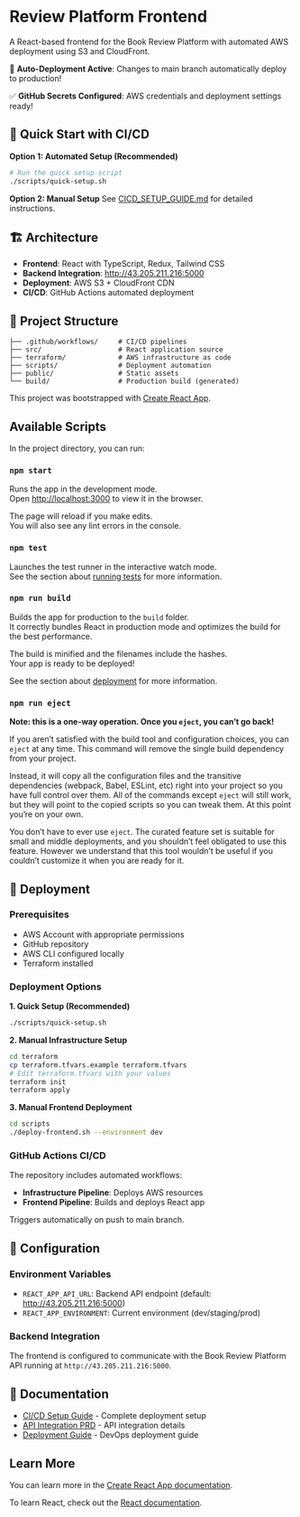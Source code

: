 # Review Platform Frontend

A React-based frontend for the Book Review Platform with automated AWS deployment using S3 and CloudFront.

🔄 **Auto-Deployment Active**: Changes to main branch automatically deploy to production!

✅ **GitHub Secrets Configured**: AWS credentials and deployment settings ready!

## 🚀 Quick Start with CI/CD

**Option 1: Automated Setup (Recommended)**
```bash
# Run the quick setup script
./scripts/quick-setup.sh
```

**Option 2: Manual Setup**
See [CICD_SETUP_GUIDE.md](./CICD_SETUP_GUIDE.md) for detailed instructions.

## 🏗️ Architecture

- **Frontend**: React with TypeScript, Redux, Tailwind CSS
- **Backend Integration**: http://43.205.211.216:5000
- **Deployment**: AWS S3 + CloudFront CDN
- **CI/CD**: GitHub Actions automated deployment

## 📁 Project Structure

```
├── .github/workflows/     # CI/CD pipelines
├── src/                   # React application source
├── terraform/             # AWS infrastructure as code
├── scripts/               # Deployment automation
├── public/                # Static assets
└── build/                 # Production build (generated)
```

This project was bootstrapped with [Create React App](https://github.com/facebook/create-react-app).

## Available Scripts

In the project directory, you can run:

### `npm start`

Runs the app in the development mode.\
Open [http://localhost:3000](http://localhost:3000) to view it in the browser.

The page will reload if you make edits.\
You will also see any lint errors in the console.

### `npm test`

Launches the test runner in the interactive watch mode.\
See the section about [running tests](https://facebook.github.io/create-react-app/docs/running-tests) for more information.

### `npm run build`

Builds the app for production to the `build` folder.\
It correctly bundles React in production mode and optimizes the build for the best performance.

The build is minified and the filenames include the hashes.\
Your app is ready to be deployed!

See the section about [deployment](https://facebook.github.io/create-react-app/docs/deployment) for more information.

### `npm run eject`

**Note: this is a one-way operation. Once you `eject`, you can’t go back!**

If you aren’t satisfied with the build tool and configuration choices, you can `eject` at any time. This command will remove the single build dependency from your project.

Instead, it will copy all the configuration files and the transitive dependencies (webpack, Babel, ESLint, etc) right into your project so you have full control over them. All of the commands except `eject` will still work, but they will point to the copied scripts so you can tweak them. At this point you’re on your own.

You don’t have to ever use `eject`. The curated feature set is suitable for small and middle deployments, and you shouldn’t feel obligated to use this feature. However we understand that this tool wouldn’t be useful if you couldn’t customize it when you are ready for it.

## 🚀 Deployment

### Prerequisites
- AWS Account with appropriate permissions
- GitHub repository
- AWS CLI configured locally
- Terraform installed

### Deployment Options

**1. Quick Setup (Recommended)**
```bash
./scripts/quick-setup.sh
```

**2. Manual Infrastructure Setup**
```bash
cd terraform
cp terraform.tfvars.example terraform.tfvars
# Edit terraform.tfvars with your values
terraform init
terraform apply
```

**3. Manual Frontend Deployment**
```bash
cd scripts
./deploy-frontend.sh --environment dev
```

### GitHub Actions CI/CD

The repository includes automated workflows:
- **Infrastructure Pipeline**: Deploys AWS resources
- **Frontend Pipeline**: Builds and deploys React app

Triggers automatically on push to main branch.

## 🔧 Configuration

### Environment Variables
- `REACT_APP_API_URL`: Backend API endpoint (default: http://43.205.211.216:5000)
- `REACT_APP_ENVIRONMENT`: Current environment (dev/staging/prod)

### Backend Integration
The frontend is configured to communicate with the Book Review Platform API running at `http://43.205.211.216:5000`.

## 📖 Documentation

- [CI/CD Setup Guide](./CICD_SETUP_GUIDE.md) - Complete deployment setup
- [API Integration PRD](./API_INTEGRATION_PRD.md) - API integration details
- [Deployment Guide](./DEPLOYMENT_GUIDE.md) - DevOps deployment guide

## Learn More

You can learn more in the [Create React App documentation](https://facebook.github.io/create-react-app/docs/getting-started).

To learn React, check out the [React documentation](https://reactjs.org/).

